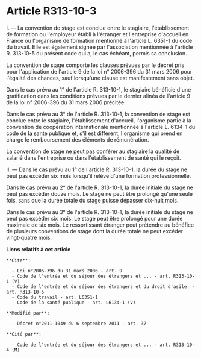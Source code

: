 # Article R313-10-3

I. ― La convention de stage est conclue entre le stagiaire, l'établissement de formation ou l'employeur établi à l'étranger
et l'entreprise d'accueil en France ou l'organisme de formation mentionné à l'article L. 6351-1 du code du travail. Elle est
également signée par l'association mentionnée à l'article R. 313-10-5 du présent code qui a, le cas échéant, permis sa
conclusion. 

La convention de stage comporte les clauses prévues par le décret pris pour l'application de l'article 9 de la loi n°
2006-396 du 31 mars 2006 pour l'égalité des chances, sauf lorsqu'une clause est manifestement sans objet. 

Dans le cas prévu au 1° de l'article R. 313-10-1, le stagiaire bénéficie d'une gratification dans les conditions prévues par
le dernier alinéa de l'article 9 de la loi n° 2006-396 du 31 mars 2006 précitée. 

Dans le cas prévu au 3° de l'article R. 313-10-1, la convention de stage est conclue entre le stagiaire, l'établissement
d'accueil, l'organisme partie à la convention de coopération internationale mentionnée à l'article L. 6134-1 du code de la
santé publique et, s'il est différent, l'organisme qui prend en charge le remboursement des éléments de rémunération. 

La convention de stage ne peut pas conférer au stagiaire la qualité de salarié dans l'entreprise ou dans l'établissement de
santé qui le reçoit. 

II. ― Dans le cas prévu au 1° de l'article R. 313-10-1, la durée du stage ne peut pas excéder six mois lorsqu'il relève d'une
formation professionnelle. 

Dans le cas prévu au 2° de l'article R. 313-10-1, la durée initiale du stage ne peut pas excéder douze mois. Le stage ne peut
être prolongé qu'une seule fois, sans que la durée totale du stage puisse dépasser dix-huit mois. 

Dans le cas prévu au 3° de l'article R. 313-10-1, la durée initiale du stage ne peut pas excéder six mois. Le stage peut être
prolongé pour une durée maximale de six mois. Le ressortissant étranger peut prétendre au bénéfice de plusieurs conventions
de stage dont la durée totale ne peut excéder vingt-quatre mois.

**Liens relatifs à cet article**

	**Cite**:

	  - Loi n°2006-396 du 31 mars 2006 - art. 9
	  - Code de l'entrée et du séjour des étrangers et ... - art. R313-10-1 (V)
	  - Code de l'entrée et du séjour des étrangers et du droit d'asile. - art. R313-10-5
	  - Code du travail - art. L6351-1
	  - Code de la santé publique - art. L6134-1 (V)

	**Modifié par**:

	  - Décret n°2011-1049 du 6 septembre 2011 - art. 37

	**Cité par**:

	  - Code de l'entrée et du séjour des étrangers et ... - art. R313-10-4 (M)
